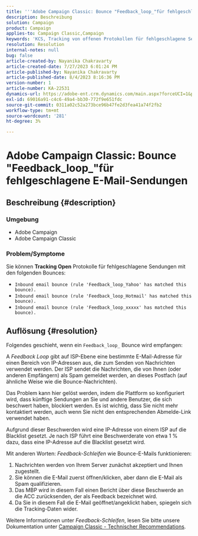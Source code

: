 ```yaml
---
title: '''Adobe Campaign Classic: Bounce "Feedback_loop_"für fehlgeschlagene E-Mail-Sendungen'
description: Beschreibung
solution: Campaign
product: Campaign
applies-to: Campaign Classic,Campaign
keywords: 'KCS, Tracking von offenen Protokollen für fehlgeschlagene Sendungen, Feedback-Schleife, E-Mail-Bounce in Empfang, ACC, '
resolution: Resolution
internal-notes: null
bug: false
article-created-by: Nayanika Chakravarty
article-created-date: 7/27/2023 6:01:24 PM
article-published-by: Nayanika Chakravarty
article-published-date: 8/4/2023 8:16:36 PM
version-number: 1
article-number: KA-22531
dynamics-url: https://adobe-ent.crm.dynamics.com/main.aspx?forceUCI=1&pagetype=entityrecord&etn=knowledgearticle&id=ede15597-a72c-ee11-bdf4-6045bd006149
exl-id: 69016a91-c4c6-49a4-bb30-772f9e651fdc
source-git-commit: 0311a02c52a273bce96b47fe2d3fea41a74f2fb2
workflow-type: tm+mt
source-wordcount: '281'
ht-degree: 3%

---
```


# Adobe Campaign Classic: Bounce &quot;Feedback_loop_&quot;für fehlgeschlagene E-Mail-Sendungen

## Beschreibung {#description}


### Umgebung

- Adobe Campaign
- Adobe Campaign Classic


### Problem/Symptome

Sie können <b>Tracking Open</b> Protokolle für fehlgeschlagene Sendungen mit den folgenden Bounces:

- `Inbound email bounce (rule 'Feedback_loop_Yahoo' has matched this bounce).`
- `Inbound email bounce (rule 'Feedback_loop_Hotmail' has matched this bounce).`
- `Inbound email bounce (rule 'Feedback_loop_xxxxx' has matched this bounce).`



## Auflösung {#resolution}


Folgendes geschieht, wenn ein `Feedback_loop_` Bounce wird empfangen:

A *Feedback Loop* gibt auf ISP-Ebene eine bestimmte E-Mail-Adresse für einen Bereich von IP-Adressen aus, die zum Senden von Nachrichten verwendet werden. Der ISP sendet die Nachrichten, die von Ihnen (oder anderen Empfängern) als Spam gemeldet werden, an dieses Postfach (auf ähnliche Weise wie die Bounce-Nachrichten).

Das Problem kann hier gelöst werden, indem die Plattform so konfiguriert wird, dass künftige Sendungen an Sie und andere Benutzer, die sich beschwert haben, blockiert werden. Es ist wichtig, dass Sie nicht mehr kontaktiert werden, auch wenn Sie nicht den entsprechenden Abmelde-Link verwendet haben.

Aufgrund dieser Beschwerden wird eine IP-Adresse von einem ISP auf die Blacklist gesetzt. Je nach ISP führt eine Beschwerderate von etwa 1 % dazu, dass eine IP-Adresse auf die Blacklist gesetzt wird.

Mit anderen Worten: *Feedback-Schleifen* wie Bounce-E-Mails funktionieren:

1. Nachrichten werden von Ihrem Server zunächst akzeptiert und Ihnen zugestellt.
2. Sie können die E-Mail zuerst öffnen/klicken, aber dann die E-Mail als Spam qualifizieren.
3. Das MBP wird in diesem Fall einen Bericht über diese Beschwerde an die ACC zurücksenden, der als Feedback bezeichnet wird.
4. Da Sie in diesem Fall die E-Mail geöffnet/angeklickt haben, spiegeln sich die Tracking-Daten wider.


Weitere Informationen unter *Feedback-Schleifen*, lesen Sie bitte unsere Dokumentation unter [Campaign Classic - Technischer Recommendations](https://experienceleague.adobe.com/docs/deliverability-learn/deliverability-best-practice-guide/additional-resources/campaign/acc-technical-recommendations.html?lang=en#feedback-loop-acc).
